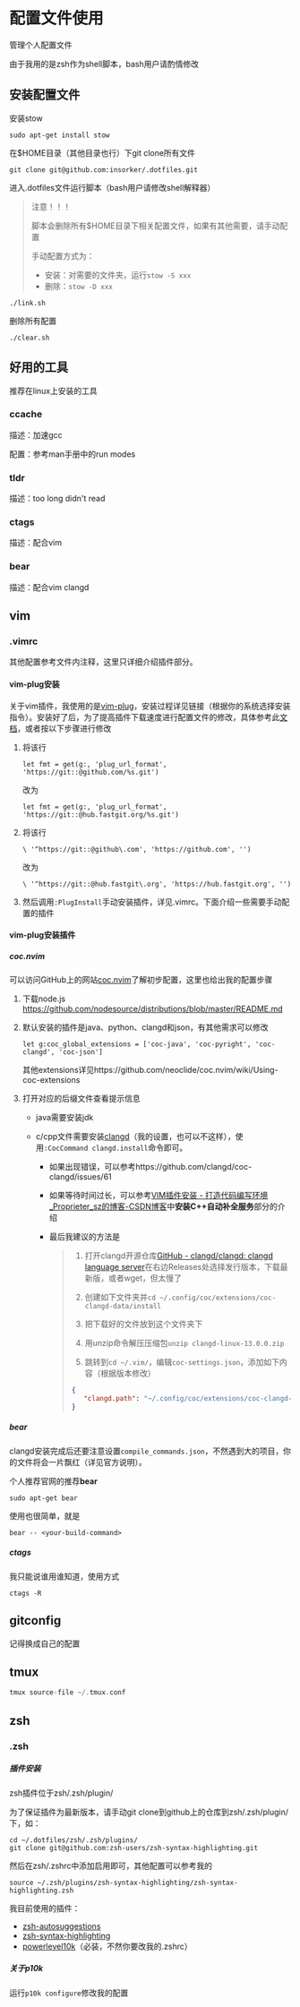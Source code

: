 # 配置文件使用

管理个人配置文件

由于我用的是zsh作为shell脚本，bash用户请酌情修改

## 安装配置文件

安装stow

```shell
sudo apt-get install stow
```

在$HOME目录（其他目录也行）下git clone所有文件

```shell
git clone git@github.com:insorker/.dotfiles.git
```

进入.dotfiles文件运行脚本（bash用户请修改shell解释器）

> 注意！！！
>
> 脚本会删除所有$HOME目录下相关配置文件，如果有其他需要，请手动配置
>
> 手动配置方式为：
>
> - 安装：对需要的文件夹，运行`stow -S xxx`
> - 删除：`stow -D xxx`

```shell
./link.sh
```

删除所有配置

```shell
./clear.sh
```

## 好用的工具

推荐在linux上安装的工具

### ccache

描述：加速gcc

配置：参考man手册中的run modes

### tldr

描述：too long didn't read

### ctags

描述：配合vim

### bear

描述：配合vim clangd

## vim

### .vimrc

其他配置参考文件内注释，这里只详细介绍插件部分。

#### vim-plug安装

关于vim插件，我使用的是[vim-plug](https://github.com/junegunn/vim-plug)，安装过程详见链接（根据你的系统选择安装指令）。安装好了后，为了提高插件下载速度进行配置文件的修改，具体参考此[文档](https://blog.csdn.net/htx1020/article/details/114364510)，或者按以下步骤进行修改

1. 将该行
   
   ```
   let fmt = get(g:, 'plug_url_format', 'https://git::@github.com/%s.git')
   ```
   
   改为
   
   ```
   let fmt = get(g:, 'plug_url_format', 'https://git::@hub.fastgit.org/%s.git')
   ```

2. 将该行
   
   ```
   \ '^https://git::@github\.com', 'https://github.com', '')
   ```
   
   改为
   
   ```
   \ '^https://git::@hub.fastgit\.org', 'https://hub.fastgit.org', '')
   ```

3. 然后调用`:PlugInstall`手动安装插件，详见.vimrc。下面介绍一些需要手动配置的插件

#### vim-plug安装插件

##### coc.nvim
可以访问GitHub上的网站[coc.nvim](https://github.com/neoclide/coc.nvim)了解初步配置，这里也给出我的配置步骤

1. 下载node.js
    https://github.com/nodesource/distributions/blob/master/README.md

2. 默认安装的插件是java、python、clangd和json，有其他需求可以修改 
   
   ```
   let g:coc_global_extensions = ['coc-java', 'coc-pyright', 'coc-clangd', 'coc-json']
   ```
   
   其他extensions详见https://github.com/neoclide/coc.nvim/wiki/Using-coc-extensions

3. 打开对应的后缀文件查看提示信息
   
   - java需要安装jdk
   
   - c/cpp文件需要安装[clangd](https://clangd.llvm.org/installation.html#project-setup)（我的设置，也可以不这样），使用`:CocCommand clangd.install`命令即可。
     
     - 如果出现错误，可以参考https://github.com/clangd/coc-clangd/issues/61 
     
     - 如果等待时间过长，可以参考[VIM插件安装 - 打造代码编写环境_Proprieter_sz的博客-CSDN博客](https://blog.csdn.net/Proprieter_sz/article/details/121557828)中**安装C++自动补全服务**部分的介绍
     
     - 最后我建议的方法是
     
       > 1. 打开clangd开源仓库[GitHub - clangd/clangd: clangd language server](https://github.com/clangd/clangd)在右边Releases处选择发行版本，下载最新版，或者wget，但太慢了
       > 2. 创建如下文件夹并`cd ~/.config/coc/extensions/coc-clangd-data/install`
       > 3. 把下载好的文件放到这个文件夹下
       > 4. 用unzip命令解压压缩包`unzip clangd-linux-13.0.0.zip`
       >
       > 5. 跳转到`cd ~/.vim/`，编辑`coc-settings.json`，添加如下内容（根据版本修改）
       >
       > ```json
       > {
       > 	"clangd.path": "~/.config/coc/extensions/coc-clangd-data/install/clangd_13.0.0/bin/clangd"
       > }
       > ```

##### bear

clangd安装完成后还要注意设置`compile_commands.json`，不然遇到大的项目，你的文件将会一片飘红（详见官方说明）。

个人推荐官网的推荐**bear**

```shell
sudo apt-get bear
```

使用也很简单，就是

```shell
bear -- <your-build-command>
```

##### ctags

我只能说谁用谁知道，使用方式

```shell
ctags -R
```

## gitconfig

记得换成自己的配置

## tmux

```c
tmux source-file ~/.tmux.conf
```

## zsh

### .zsh

##### 插件安装

zsh插件位于zsh/.zsh/plugin/

为了保证插件为最新版本，请手动git clone到github上的仓库到zsh/.zsh/plugin/下，如：

```shell
cd ~/.dotfiles/zsh/.zsh/plugins/
git clone git@github.com:zsh-users/zsh-syntax-highlighting.git
```

然后在zsh/.zshrc中添加启用即可，其他配置可以参考我的

```shell
source ~/.zsh/plugins/zsh-syntax-highlighting/zsh-syntax-highlighting.zsh
```

我目前使用的插件：

- [zsh-autosuggestions](https://github.com/zsh-users/zsh-autosuggestions)
- [zsh-syntax-highlighting](https://github.com/zsh-users/zsh-syntax-highlighting)
- [powerlevel10k](https://github.com/romkatv/powerlevel10k)（必装，不然你要改我的.zshrc）

##### 关于p10k

运行`p10k configure`修改我的配置

